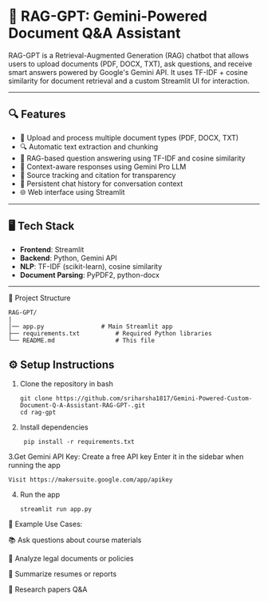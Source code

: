 # 🤖 RAG-GPT: Gemini-Powered Document Q&A Assistant

RAG-GPT is a Retrieval-Augmented Generation (RAG) chatbot that allows users to upload documents (PDF, DOCX, TXT), ask questions, and receive smart answers powered by Google's Gemini API. It uses TF-IDF + cosine similarity for document retrieval and a custom Streamlit UI for interaction.

---

## 🔍 Features

- 📄 Upload and process multiple document types (PDF, DOCX, TXT)
- 🔍 Automatic text extraction and chunking
- 🧠 RAG-based question answering using TF-IDF and cosine similarity
- 🤖 Context-aware responses using Gemini Pro LLM
- 🧾 Source tracking and citation for transparency
- 💬 Persistent chat history for conversation context
- 🌐 Web interface using Streamlit

---

## 🖥️ Tech Stack

- **Frontend**: Streamlit
- **Backend**: Python, Gemini API
- **NLP**: TF-IDF (scikit-learn), cosine similarity
- **Document Parsing**: PyPDF2, python-docx

---
📁 Project Structure

    RAG-GPT/
    |
    │── app.py                # Main Streamlit app
    ├── requirements.txt          # Required Python libraries
    └── README.md                 # This file


## ⚙️ Setup Instructions

 1. Clone the repository
   in bash

        git clone https://github.com/sriharsha1817/Gemini-Powered-Custom-Document-Q-A-Assistant-RAG-GPT-.git
        cd rag-gpt
2. Install dependencies

        pip install -r requirements.txt
3.Get Gemini API Key:
 Create a free API key
 Enter it in the sidebar when running the app

    Visit https://makersuite.google.com/app/apikey
4. Run the app

       streamlit run app.py

🧠 Example Use Cases:

📚 Ask questions about course materials

🧾 Analyze legal documents or policies

💼 Summarize resumes or reports

🧪 Research papers Q&A




